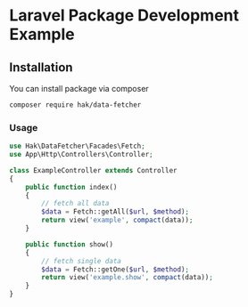 # Laravel Package Development Example

## Installation
You can install package via composer

```bash
composer require hak/data-fetcher
```

### Usage

```php
use Hak\DataFetcher\Facades\Fetch;
use App\Http\Controllers\Controller;

class ExampleController extends Controller
{
    public function index()
    {
        // fetch all data
        $data = Fetch::getAll($url, $method);
        return view('example', compact(data));
    }

    public function show()
    {
        // fetch single data
        $data = Fetch::getOne($url, $method);
        return view('example.show', compact(data));
    }
}
```
